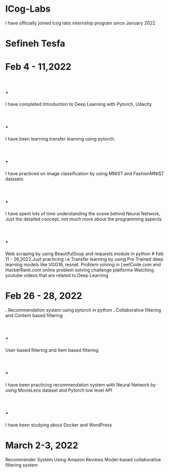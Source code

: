 # ICog-Labs
I have officially joined icog labs internship program since January 2022

# Sefineh Tesfa

# Feb 4 - 11,2022

<h1>.</h1> I have completed Introduction to Deep Learning with Pytorch, Udacity
<h1>.</h1> I have been learning transfer learning using pytorch.
<h1>.</h1> I have practiced on image classification by using MNIST and FashionMNIST datasets
<h1>.</h1> I have spent lots of time understanding the scene behind Neural Network, Just the detailed concept, not much more about the programming aspects.
 <h1>.</h1>Web scraping by using BeautifulSoup and requests module in python
# Feb 11 - 26,2022
Just practicing i.e Transfer learning by using Pre Trained deep learning models like VGG16, resnet. 
Problem solving in LeetCode.com and HackerRank.com online problem solving challenge platforms
Watching youtube videos that are related to Deep Learning 

# Feb 26 - 28, 2022
<strong>.</strong> Recommendation system using pytorch in python 
<strong>.</strong> Collaborative filtering and Content based filtering
<h1>.</h1> User-based filtering and Item based filtering
<h1>.</h1> I have been practicing recommendation system with Neural Network  by using MovieLens dataset and Pytorch low level API
<h1>.</h1> I have been studying about Docker and WordPress<br>

# March 2-3, 2022
Recommender System Using Amazon Reviews
Model-based collaborative filtering system





